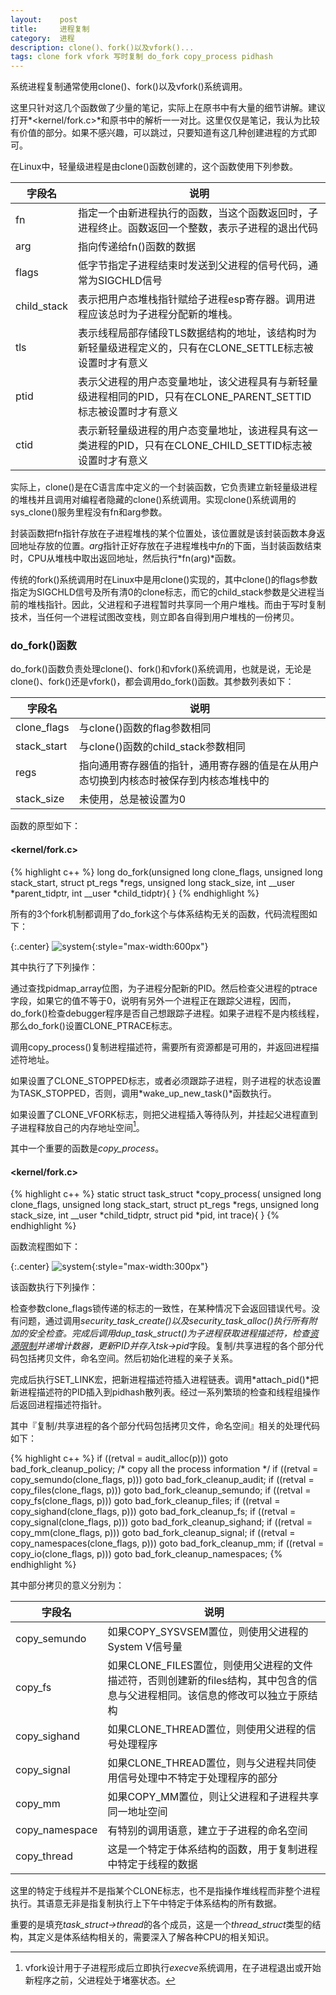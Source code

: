 ```yaml
---
layout:    post
title:     进程复制
category:  进程
description: clone()、fork()以及vfork()...
tags: clone fork vfork 写时复制 do_fork copy_process pidhash
---
```

系统进程复制通常使用clone()、fork()以及vfork()系统调用。

这里只针对这几个函数做了少量的笔记，实际上在原书中有大量的细节讲解。建议打开*<kernel/fork.c>*和原书中的解析一一对比。这里仅仅是笔记，我认为比较有价值的部分。如果不感兴趣，可以跳过，只要知道有这几种创建进程的方式即可。

在Linux中，轻量级进程是由clone()函数创建的，这个函数使用下列参数。

字段名           | 说明
------------    | -------------
fn              | 指定一个由新进程执行的函数，当这个函数返回时，子进程终止。函数返回一个整数，表示子进程的退出代码
arg             | 指向传递给fn()函数的数据
flags           | 低字节指定子进程结束时发送到父进程的信号代码，通常为SIGCHLD信号
child_stack     | 表示把用户态堆栈指针赋给子进程esp寄存器。调用进程应该总时为子进程分配新的堆栈。
tls             | 表示线程局部存储段TLS数据结构的地址，该结构时为新轻量级进程定义的，只有在CLONE_SETTLE标志被设置时才有意义
ptid            | 表示父进程的用户态变量地址，该父进程具有与新轻量级进程相同的PID，只有在CLONE\_PARENT\_SETTID标志被设置时才有意义
ctid            | 表示新轻量级进程的用户态变量地址，该进程具有这一类进程的PID，只有在CLONE\_CHILD\_SETTID标志被设置时才有意义

实际上，clone()是在C语言库中定义的一个封装函数，它负责建立新轻量级进程的堆栈并且调用对编程者隐藏的clone()系统调用。实现clone()系统调用的sys_clone()服务里程没有fn和arg参数。

封装函数把fn指针存放在子进程堆栈的某个位置处，该位置就是该封装函数本身返回地址存放的位置。*arg*指针正好存放在子进程堆栈中*fn*的下面，当封装函数结束时，CPU从堆栈中取出返回地址，然后执行*fn(arg)*函数。

传统的fork()系统调用时在Linux中是用clone()实现的，其中clone()的flags参数指定为SIGCHLD信号及所有清0的clone标志，而它的child_stack参数是父进程当前的堆栈指针。因此，父进程和子进程暂时共享同一个用户堆栈。而由于写时复制技术，当任何一个进程试图改变栈，则立即各自得到用户堆栈的一份拷贝。

### do_fork()函数 ###

do\_fork()函数负责处理clone()、fork()和vfork()系统调用，也就是说，无论是clone()、fork()还是vfork()，都会调用do\_fork()函数。其参数列表如下：

字段名           | 说明
------------    | -------------
clone_flags     | 与clone()函数的flag参数相同
stack_start     | 与clone()函数的child\_stack参数相同
regs            | 指向通用寄存器值的指针，通用寄存器的值是在从用户态切换到内核态时被保存到内核态堆栈中的
stack_size      | 未使用，总是被设置为0

函数的原型如下：

#### <kernel/fork.c> ####

{% highlight c++ %}
long do_fork(unsigned long clone_flags,
          unsigned long stack_start,
          struct pt_regs *regs,
          unsigned long stack_size,
          int __user *parent_tidptr,
          int __user *child_tidptr){
}
{% endhighlight %}

所有的3个fork机制都调用了do_fork这个与体系结构无关的函数，代码流程图如下：

{:.center}
![system](/blog/images/do_fork.png){:style="max-width:600px"}

其中执行了下列操作：

通过查找pidmap\_array位图，为子进程分配新的PID。然后检查父进程的ptrace字段，如果它的值不等于0，说明有另外一个进程正在跟踪父进程，因而，do\_fork()检查debugger程序是否自己想跟踪子进程。如果子进程不是内核线程，那么do\_fork()设置CLONE\_PTRACE标志。

调用copy_process()复制进程描述符，需要所有资源都是可用的，并返回进程描述符地址。

如果设置了CLONE\_STOPPED标志，或者必须跟踪子进程，则子进程的状态设置为TASK\_STOPPED，否则，调用*wake_up_new_task()*函数执行。

如果设置了CLONE\_VFORK标志，则把父进程插入等待队列，并挂起父进程直到子进程释放自己的内存地址空间[^1]。

[^1]: vfork设计用于子进程形成后立即执行*execve*系统调用，在子进程退出或开始新程序之前，父进程处于堵塞状态。

其中一个重要的函数是*copy_process*。

#### <kernel/fork.c> ####

{% highlight c++ %}
static struct task_struct *copy_process(
    unsigned long clone_flags,
    unsigned long stack_start,
    struct pt_regs *regs,
    unsigned long stack_size,
    int __user *child_tidptr,
    struct pid *pid,
    int trace){
}
{% endhighlight %}

函数流程图如下：

{:.center}
![system](/blog/images/copy_process.png){:style="max-width:300px"}

该函数执行下列操作：

检查参数clone\_flags锁传递的标志的一致性，在某种情况下会返回错误代号。没有问题，通过调用*security_task_create()*以及*security_task_alloc()*执行所有附加的安全检查。完成后调用*dup_task_struct()*为子进程获取进程描述符，检查[资源限制](/blog/2014/03/30/process-descriptor/)并递增计数器，更新PID并存入*tsk->pid*字段。复制/共享进程的各个部分代码包括拷贝文件，命名空间。然后初始化进程的亲子关系。

完成后执行SET\_LINK宏，把新进程描述符插入进程链表。调用*attach\_pid()*把新进程描述符的PID插入到pidhash散列表。经过一系列繁琐的检查和线程组操作后返回进程描述符指针。

其中『复制/共享进程的各个部分代码包括拷贝文件，命名空间』相关的处理代码如下：

{% highlight c++ %}
if ((retval = audit_alloc(p)))
    goto bad_fork_cleanup_policy;
/* copy all the process information */
if ((retval = copy_semundo(clone_flags, p)))
    goto bad_fork_cleanup_audit;
if ((retval = copy_files(clone_flags, p)))
    goto bad_fork_cleanup_semundo;
if ((retval = copy_fs(clone_flags, p)))
    goto bad_fork_cleanup_files;
if ((retval = copy_sighand(clone_flags, p)))
    goto bad_fork_cleanup_fs;
if ((retval = copy_signal(clone_flags, p)))
    goto bad_fork_cleanup_sighand;
if ((retval = copy_mm(clone_flags, p)))
    goto bad_fork_cleanup_signal;
if ((retval = copy_namespaces(clone_flags, p)))
    goto bad_fork_cleanup_mm;
if ((retval = copy_io(clone_flags, p)))
    goto bad_fork_cleanup_namespaces;
{% endhighlight %}

其中部分拷贝的意义分别为：

字段名           | 说明
------------    | -------------
copy\_semundo   | 如果COPY\_SYSVSEM置位，则使用父进程的System V信号量
copy\_fs        | 如果CLONE\_FILES置位，则使用父进程的文件描述符，否则创建新的files结构，其中包含的信息与父进程相同。该信息的修改可以独立于原结构
copy\_sighand   | 如果CLONE\_THREAD置位，则使用父进程的信号处理程序
copy\_signal    | 如果CLONE\_THREAD置位，则与父进程共同使用信号处理中不特定于处理程序的部分
copy\_mm        | 如果COPY\_MM置位，则让父进程和子进程共享同一地址空间
copy\_namespace | 有特别的调用语意，建立于子进程的命名空间
copy\_thread    | 这是一个特定于体系结构的函数，用于复制进程中特定于线程的数据

这里的特定于线程并不是指某个CLONE标志，也不是指操作堆线程而非整个进程执行。其语意无非是指复制执行上下午中特定于体系结构的所有数据。

重要的是填充*task_struct->thread*的各个成员，这是一个*thread_struct*类型的结构，其定义是体系结构相关的，需要深入了解各种CPU的相关知识。
